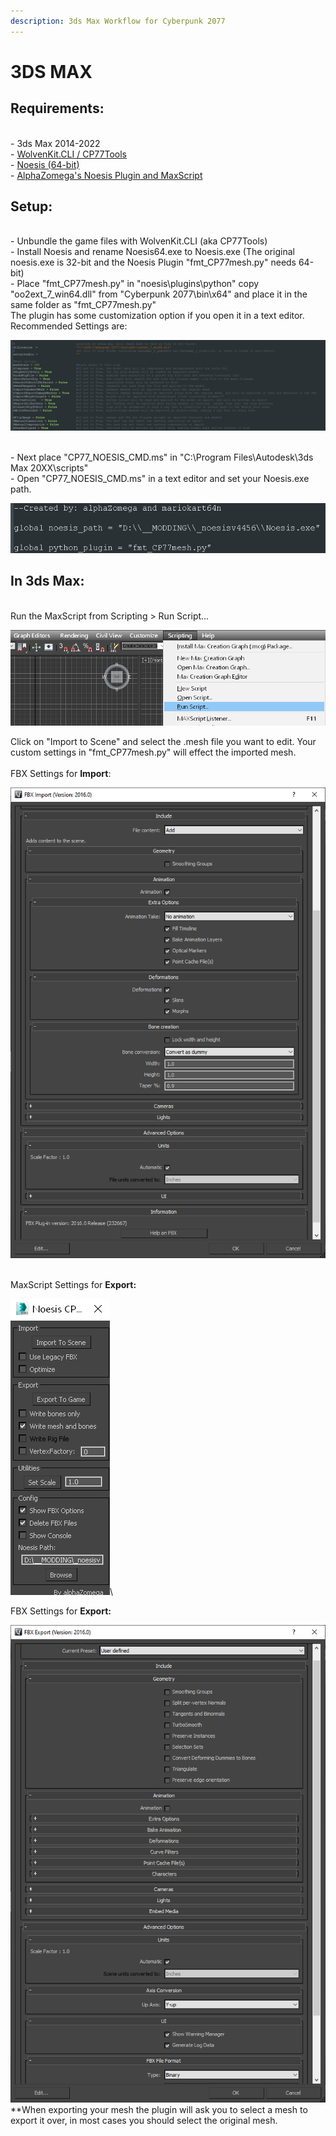 ```yaml
---
description: 3ds Max Workflow for Cyberpunk 2077
---
```


# 3DS MAX

## **Requirements:**

\
\- 3ds Max 2014-2022\
\- [WolvenKit.CLI / CP77Tools](https://github.com/WolvenKit/WolvenKit/releases)\
\- [Noesis (64-bit)](https://richwhitehouse.com/index.php?content=inc\_projects.php)\
\- [AlphaZomega's Noesis Plugin and MaxScript](https://www.mediafire.com/file/uhc9d68mvj7oqj6/fmt\_CP77mesh\_1.6.zip/file)

## **Setup:**

\
\- Unbundle the game files with WolvenKit.CLI (aka CP77Tools)\
\- Install Noesis and rename Noesis64.exe to Noesis.exe (The original noesis.exe is 32-bit and the Noesis Plugin "fmt\_CP77mesh.py" needs 64-bit)\
\- Place "fmt\_CP77mesh.py" in "noesis\plugins\python" copy "oo2ext\_7\_win64.dll" from "Cyberpunk 2077\bin\x64" and place it in the same folder as "fmt\_CP77mesh.py"\
The plugin has some customization option if you open it in a text editor.\
Recommended Settings are:

![](<../../.gitbook/assets/image (6) (1).png>)

\
\- Next place "CP77\_NOESIS\_CMD.ms" in "C:\Program Files\Autodesk\3ds Max 20XX\scripts"\
\- Open "CP77\_NOESIS\_CMD.ms" in a text editor and set your Noesis.exe path.

![](<../../.gitbook/assets/image (3) (1) (1).png>)

## **In 3ds Max:**

\
Run the MaxScript from Scripting > Run Script...

![](<../../.gitbook/assets/image (5) (1) (1).png>)

Click on "Import to Scene" and select the .mesh file you want to edit. Your custom settings in "fmt\_CP77mesh.py" will effect the imported mesh.\
\
FBX Settings for **Import**:

![](<../../.gitbook/assets/image (2) (1) (1).png>)

\
MaxScript Settings for **Export:**

![](<../../.gitbook/assets/image (1) (1) (1).png>)\\

FBX Settings for **Export:**

![](<../../.gitbook/assets/image (4) (2).png>)\
\*\*When exporting your mesh the plugin will ask you to select a mesh to export it over, in most cases you should select the original mesh.
